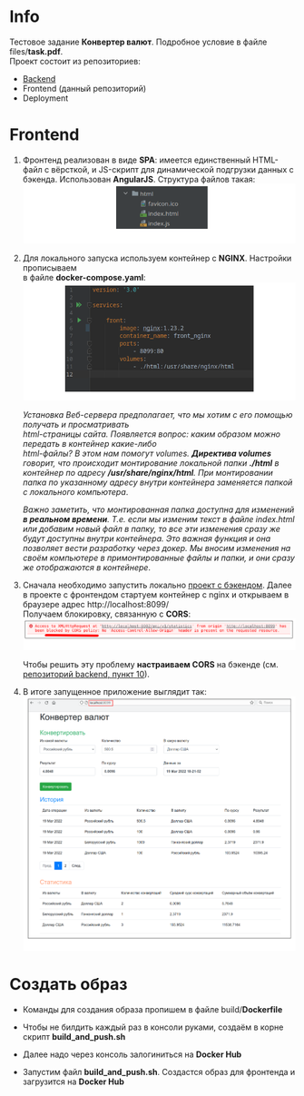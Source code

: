 # Info

Тестовое задание **Конвертер валют**. Подробное условие в файле files/**task.pdf**.  
Проект состоит из репозиториев:
- [Backend](https://github.com/aleksey-nsk/currency_converter_backend)
- Frontend (данный репозиторий)
- Deployment

# Frontend

1. Фронтенд реализован в виде **SPA**: имеется единственный HTML-файл с вёрсткой, и JS-скрипт
   для динамической подгрузки данных с бэкенда. Использован **AngularJS**. Структура файлов такая:  
   ![](https://github.com/aleksey-nsk/currency_converter_frontend/blob/master/screenshots/01_1_structure.png)  
   
2. Для локального запуска используем контейнер с **NGINX**. Настройки прописываем  
   в файле **docker-compose.yaml**:  
   ![](https://github.com/aleksey-nsk/currency_converter_frontend/blob/master/screenshots/02_1_docker.png)  

   _Установка Веб-сервера предполагает, что мы хотим с его помощью получать и просматривать  
   html-страницы сайта. Появляется вопрос: каким образом можно передать в контейнер какие-либо  
   html-файлы? В этом нам помогут volumes. **Директива volumes** говорит, что происходит монтирование локальной
   папки **./html** в контейнер по адресу **/usr/share/nginx/html**. При монтировании папка по указанному адресу
   внутри контейнера заменяется папкой с локального компьютера_.  
      
   _Важно заметить, что монтированная папка доступна для изменений **в реальном времени**. Т.е. если мы изменим
   текст в файле index.html или добавим новый файл в папку, то все эти изменения сразу же будут доступны внутри
   контейнера. Это важная функция и она позволяет вести разработку через докер. Мы вносим изменения на своём
   компьютере в примонтированные файлы и папки, и они сразу же отображаются в контейнере_.
   
3. Сначала необходимо запустить локально [проект с бэкендом](https://github.com/aleksey-nsk/currency_converter_backend).
   Далее в проекте с фронтендом стартуем контейнер с nginx и открываем в браузере адрес http://localhost:8099/    
   Получаем блокировку, связанную с **CORS**:    
   ![](https://github.com/aleksey-nsk/currency_converter_frontend/blob/master/screenshots/03_1_cors_error.png)    
   
   Чтобы решить эту проблему **настраиваем CORS** на
   бэкенде (см. [репозиторий backend, пункт 10](https://github.com/aleksey-nsk/currency_converter_backend)).
   
4. В итоге запущенное приложение выглядит так:    
   ![](https://github.com/aleksey-nsk/currency_converter_frontend/blob/master/screenshots/04_1_app_run.png)  
   
# Создать образ

- Команды для создания образа пропишем в файле build/**Dockerfile**

- Чтобы не билдить каждый раз в консоли руками, создаём в корне скрипт **build_and_push.sh**

- Далее надо через консоль залогиниться на **Docker Hub**

- Запустим файл **build_and_push.sh**. Создастся образ для фронтенда и загрузится на **Docker Hub**
